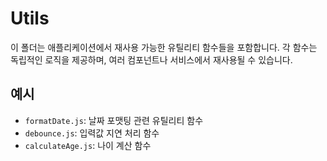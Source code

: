 # Utils

이 폴더는 애플리케이션에서 재사용 가능한 유틸리티 함수들을 포함합니다. 각 함수는 독립적인 로직을 제공하며, 여러 컴포넌트나 서비스에서 재사용될 수 있습니다.

## 예시

- `formatDate.js`: 날짜 포맷팅 관련 유틸리티 함수
- `debounce.js`: 입력값 지연 처리 함수
- `calculateAge.js`: 나이 계산 함수

